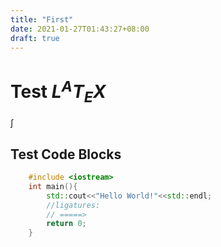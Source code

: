 ```yaml
---
title: "First"
date: 2021-01-27T01:43:27+08:00
draft: true
---
```


# Test $L^{A}T_{E}X$

$\int$

## Test Code Blocks

```cpp
    #include <iostream>
    int main(){
        std::cout<<"Hello World!"<<std::endl;
        //ligatures:
        // =====>
        return 0;
    }
```
